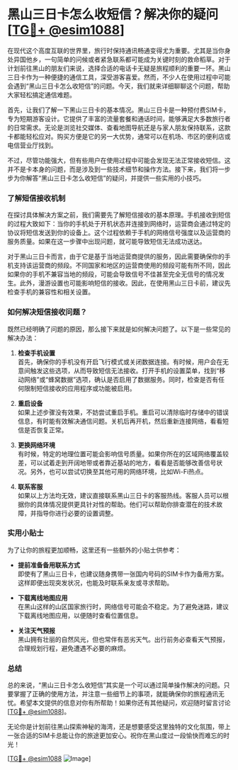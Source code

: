 # 黑山三日卡怎么收短信？解决你的疑问[[TG💪+ @esim1088](https://t.me/s/esim1088)]

在现代这个高度互联的世界里，旅行时保持通讯畅通变得尤为重要。尤其是当你身处异国他乡，一句简单的问候或者紧急联系都可能成为关键时刻的救命稻草。对于计划前往黑山的朋友们来说，选择合适的电话卡无疑是旅程顺利的重要一环。黑山三日卡作为一种便捷的通信工具，深受游客喜爱。然而，不少人在使用过程中可能会遇到“黑山三日卡怎么收短信”的问题。今天，我们就来详细聊聊这个问题，帮助大家轻松搞定通信难题。

首先，让我们了解一下黑山三日卡的基本情况。黑山三日卡是一种预付费SIM卡，专为短期游客设计。它提供了丰富的流量套餐和通话时间，能够满足大多数旅行者的日常需求。无论是浏览社交媒体、查看地图导航还是与家人朋友保持联系，这款卡都能轻松应对。购买方便是它的另一大优势，通常可以在机场、市区的便利店或电信营业厅找到。

不过，尽管功能强大，但有些用户在使用过程中可能会发现无法正常接收短信。这并不是卡本身的问题，而是涉及到一些技术细节和操作方法。接下来，我们将一步步为你解答“黑山三日卡怎么收短信”的疑问，并提供一些实用的小技巧。

### 了解短信接收机制

在探讨具体解决方案之前，我们需要先了解短信接收的基本原理。手机接收到短信的过程大致如下：当你的手机处于开机状态并连接到网络时，运营商会通过特定的协议将短信发送到你的设备上。这个过程依赖于手机的网络信号强度以及运营商的服务质量。如果在这一步骤中出现问题，就可能导致短信无法成功送达。

对于黑山三日卡而言，由于它是基于当地运营商提供的服务，因此需要确保你的手机支持该运营商的频段。不同国家和地区的运营商使用的频段可能有所不同，因此如果你的手机不兼容当地的频段，可能会导致信号不佳甚至完全无信号的情况发生。此外，漫游设置也可能影响短信的接收。因此，在使用黑山三日卡前，建议先检查手机的兼容性和相关设置。

### 如何解决短信接收问题？

既然已经明确了问题的原因，那么接下来就是如何解决问题了。以下是一些常见的解决办法：

1. **检查手机设置**  
   首先，确保你的手机没有开启飞行模式或关闭数据连接。有时候，用户会在无意间触发这些选项，从而导致短信无法接收。打开手机的设置菜单，找到“移动网络”或“蜂窝数据”选项，确认是否启用了数据服务。同时，检查是否有任何限制短信接收的应用程序或功能被启用。

2. **重启设备**  
   如果上述步骤没有效果，不妨尝试重启手机。重启可以清除临时存储中的错误信息，有时能有效解决通信问题。关机后再开机，然后重新连接网络，看看短信是否恢复正常。

3. **更换网络环境**  
   有时候，特定的地理位置可能会影响信号质量。如果你所在的区域网络覆盖较差，可以试着走到开阔地带或者靠近基站的地方，看看是否能够改善信号状况。另外，也可以尝试切换至其他可用的网络环境，比如Wi-Fi热点。

4. **联系客服**  
   如果以上方法均无效，建议直接联系黑山三日卡的客服热线。客服人员可以根据你的具体情况提供更具针对性的帮助。他们可以帮助你排查潜在的技术故障，并指导你进行必要的设置调整。

### 实用小贴士

为了让你的旅程更加顺畅，这里还有一些额外的小贴士供参考：

- **提前准备备用联系方式**  
  即使有了黑山三日卡，也建议随身携带一张国内号码的SIM卡作为备用方案。这样即便出现突发状况，也能及时联系亲友或寻求帮助。

- **下载离线地图应用**  
  在黑山这样的山区国家旅行时，网络信号可能会不稳定。为了避免迷路，建议下载离线地图应用，以便随时查看位置信息。

- **关注天气预报**  
  黑山拥有壮丽的自然风光，但也常伴有恶劣天气。出行前务必查看天气预报，合理规划行程，避免遭遇不必要的麻烦。

### 总结

总的来说，“黑山三日卡怎么收短信”其实是一个可以通过简单操作解决的问题。只要掌握了正确的使用方法，并注意一些细节上的事项，就能确保你的旅程通讯无忧。希望本文提供的信息对你有所帮助！如果你还有其他疑问，欢迎随时留言讨论[[TG💪+ @esim1088](https://t.me/s/esim1088)]。

无论你是计划前往黑山探索神秘的海湾，还是想要感受这里独特的文化氛围，带上一张合适的SIM卡总能让你的旅途更加安心。祝你在黑山度过一段愉快而难忘的时光！

[[TG💪+ @esim1088](https://t.me/s/esim1088) ![Image](https://i.postimg.cc/4NQfJmqS/Snipaste-2025-05-13-00-14-12.png)]